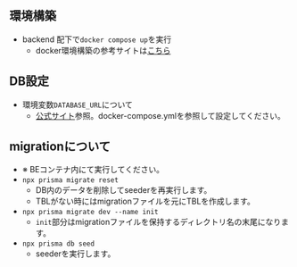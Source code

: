 ## 環境構築

- backend 配下で`docker compose up`を実行
  - docker環境構築の参考サイトは[こちら](https://zenn.dev/satton/articles/162735f93d5e6f)

## DB設定

- 環境変数`DATABASE_URL`について
  - [公式サイト](https://docs.nestjs.com/recipes/prisma#set-up-prisma)参照。docker-compose.ymlを参照して設定してください。

## migrationについて

- ※ BEコンテナ内にて実行してください。
- `npx prisma migrate reset`
  - DB内のデータを削除してseederを再実行します。
  - TBLがない時にはmigrationファイルを元にTBLを作成します。
- `npx prisma migrate dev --name init`
  - `init`部分はmigrationファイルを保持するディレクトリ名の末尾になります。
- `npx prisma db seed`
  - seederを実行します。
